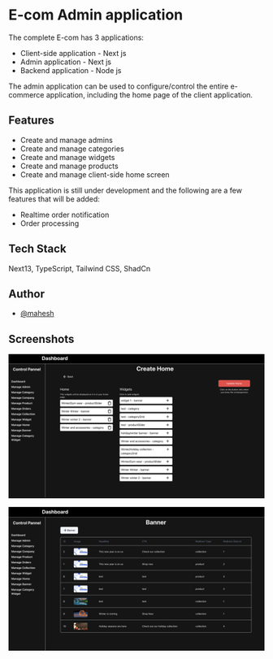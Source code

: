 
# E-com Admin application
 
The complete E-com  has 3 applications:


- Client-side application - Next js
- Admin application - Next js
- Backend application - Node js

The admin application can be used to configure/control the entire e-commerce application, including the home page of the client application.



## Features

- Create and manage admins
- Create and manage categories
- Create and manage widgets
- Create and manage products
- Create and manage client-side home screen

This application is still under development and the following are a few features that will be added:

- Realtime order notification 
- Order processing


## Tech Stack

Next13, TypeScript, Tailwind CSS, ShadCn 


## Author

- [@mahesh](https://www.github.com/mahesh863)


## Screenshots

![App Screenshot](https://raw.githubusercontent.com/mahesh863/ecom-admin/main/images/home-page-controller.png)


![App Screenshot](https://raw.githubusercontent.com/mahesh863/ecom-admin/main/images/banner.png)

